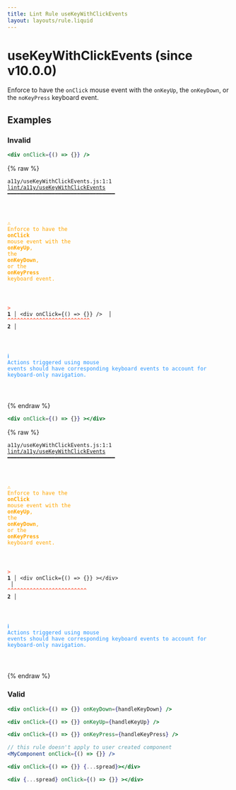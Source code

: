 ```yaml
---
title: Lint Rule useKeyWithClickEvents
layout: layouts/rule.liquid
---
```


# useKeyWithClickEvents (since v10.0.0)

Enforce to have the `onClick` mouse event with the `onKeyUp`, the `onKeyDown`, or the `noKeyPress` keyboard event.

## Examples

### Invalid

```jsx
<div onClick={() => {}} />
```

{% raw %}<pre class="language-text"><code class="language-text">a11y/useKeyWithClickEvents.js:1:1 <a href="https://rome.tools/docs/lint/rules/useKeyWithClickEvents">lint/a11y/useKeyWithClickEvents</a> ━━━━━━━━━━━━━━━━━━━━━━━━━━━━━━━━━━

<strong><span style="color: Orange;">  </span></strong><strong><span style="color: Orange;">⚠</span></strong> <span style="color: Orange;">Enforce to have the </span><span style="color: Orange;"><strong>onClick</strong></span><span style="color: Orange;"> mouse event with the </span><span style="color: Orange;"><strong>onKeyUp</strong></span><span style="color: Orange;">, the </span><span style="color: Orange;"><strong>onKeyDown</strong></span><span style="color: Orange;">, or the </span><span style="color: Orange;"><strong>onKeyPress</strong></span><span style="color: Orange;"> keyboard event.</span>
  
<strong><span style="color: Tomato;">  </span></strong><strong><span style="color: Tomato;">&gt;</span></strong> <strong>1 │ </strong>&lt;div onClick={() =&gt; {}} /&gt;
   <strong>   │ </strong><strong><span style="color: Tomato;">^</span></strong><strong><span style="color: Tomato;">^</span></strong><strong><span style="color: Tomato;">^</span></strong><strong><span style="color: Tomato;">^</span></strong><strong><span style="color: Tomato;">^</span></strong><strong><span style="color: Tomato;">^</span></strong><strong><span style="color: Tomato;">^</span></strong><strong><span style="color: Tomato;">^</span></strong><strong><span style="color: Tomato;">^</span></strong><strong><span style="color: Tomato;">^</span></strong><strong><span style="color: Tomato;">^</span></strong><strong><span style="color: Tomato;">^</span></strong><strong><span style="color: Tomato;">^</span></strong><strong><span style="color: Tomato;">^</span></strong><strong><span style="color: Tomato;">^</span></strong><strong><span style="color: Tomato;">^</span></strong><strong><span style="color: Tomato;">^</span></strong><strong><span style="color: Tomato;">^</span></strong><strong><span style="color: Tomato;">^</span></strong><strong><span style="color: Tomato;">^</span></strong><strong><span style="color: Tomato;">^</span></strong><strong><span style="color: Tomato;">^</span></strong><strong><span style="color: Tomato;">^</span></strong><strong><span style="color: Tomato;">^</span></strong><strong><span style="color: Tomato;">^</span></strong><strong><span style="color: Tomato;">^</span></strong>
    <strong>2 │ </strong>
  
<strong><span style="color: rgb(38, 148, 255);">  </span></strong><strong><span style="color: rgb(38, 148, 255);">ℹ</span></strong> <span style="color: rgb(38, 148, 255);">Actions triggered using mouse events should have corresponding keyboard events to account for keyboard-only navigation.</span>
  
</code></pre>{% endraw %}

```jsx
<div onClick={() => {}} ></div>
```

{% raw %}<pre class="language-text"><code class="language-text">a11y/useKeyWithClickEvents.js:1:1 <a href="https://rome.tools/docs/lint/rules/useKeyWithClickEvents">lint/a11y/useKeyWithClickEvents</a> ━━━━━━━━━━━━━━━━━━━━━━━━━━━━━━━━━━

<strong><span style="color: Orange;">  </span></strong><strong><span style="color: Orange;">⚠</span></strong> <span style="color: Orange;">Enforce to have the </span><span style="color: Orange;"><strong>onClick</strong></span><span style="color: Orange;"> mouse event with the </span><span style="color: Orange;"><strong>onKeyUp</strong></span><span style="color: Orange;">, the </span><span style="color: Orange;"><strong>onKeyDown</strong></span><span style="color: Orange;">, or the </span><span style="color: Orange;"><strong>onKeyPress</strong></span><span style="color: Orange;"> keyboard event.</span>
  
<strong><span style="color: Tomato;">  </span></strong><strong><span style="color: Tomato;">&gt;</span></strong> <strong>1 │ </strong>&lt;div onClick={() =&gt; {}} &gt;&lt;/div&gt;
   <strong>   │ </strong><strong><span style="color: Tomato;">^</span></strong><strong><span style="color: Tomato;">^</span></strong><strong><span style="color: Tomato;">^</span></strong><strong><span style="color: Tomato;">^</span></strong><strong><span style="color: Tomato;">^</span></strong><strong><span style="color: Tomato;">^</span></strong><strong><span style="color: Tomato;">^</span></strong><strong><span style="color: Tomato;">^</span></strong><strong><span style="color: Tomato;">^</span></strong><strong><span style="color: Tomato;">^</span></strong><strong><span style="color: Tomato;">^</span></strong><strong><span style="color: Tomato;">^</span></strong><strong><span style="color: Tomato;">^</span></strong><strong><span style="color: Tomato;">^</span></strong><strong><span style="color: Tomato;">^</span></strong><strong><span style="color: Tomato;">^</span></strong><strong><span style="color: Tomato;">^</span></strong><strong><span style="color: Tomato;">^</span></strong><strong><span style="color: Tomato;">^</span></strong><strong><span style="color: Tomato;">^</span></strong><strong><span style="color: Tomato;">^</span></strong><strong><span style="color: Tomato;">^</span></strong><strong><span style="color: Tomato;">^</span></strong><strong><span style="color: Tomato;">^</span></strong><strong><span style="color: Tomato;">^</span></strong>
    <strong>2 │ </strong>
  
<strong><span style="color: rgb(38, 148, 255);">  </span></strong><strong><span style="color: rgb(38, 148, 255);">ℹ</span></strong> <span style="color: rgb(38, 148, 255);">Actions triggered using mouse events should have corresponding keyboard events to account for keyboard-only navigation.</span>
  
</code></pre>{% endraw %}

### Valid

```jsx
<div onClick={() => {}} onKeyDown={handleKeyDown} />
```

```jsx
<div onClick={() => {}} onKeyUp={handleKeyUp} />
```

```jsx
<div onClick={() => {}} onKeyPress={handleKeyPress} />
```

```jsx
// this rule doesn't apply to user created component
<MyComponent onClick={() => {}} />
```

```jsx
<div onClick={() => {}} {...spread}></div>
```

```jsx
<div {...spread} onClick={() => {}} ></div>
```

